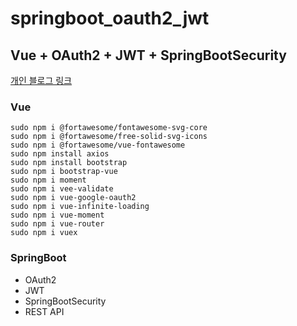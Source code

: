# springboot_oauth2_jwt

## Vue + OAuth2 + JWT + SpringBootSecurity

[개인 블로그 링크](https://blog.naver.com/dktmrorl/222688441049)

### Vue
```
sudo npm i @fortawesome/fontawesome-svg-core  
sudo npm i @fortawesome/free-solid-svg-icons  
sudo npm i @fortawesome/vue-fontawesome  
sudo npm install axios  
sudo npm install bootstrap  
sudo npm i bootstrap-vue  
sudo npm i moment  
sudo npm i vee-validate  
sudo npm i vue-google-oauth2  
sudo npm i vue-infinite-loading  
sudo npm i vue-moment  
sudo npm i vue-router  
sudo npm i vuex
```

### SpringBoot
- OAuth2  
- JWT  
- SpringBootSecurity  
- REST API
